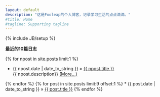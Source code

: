 ```yaml
---
layout: default
description: "这是Fooleap的个人博客，记录学习生活的点点滴滴。"
#title: Home
#tagline: Supporting tagline
---
```

{% include JB/setup %}

**最近的10篇日志**

  {% for npost in site.posts limit:1 %}
  <ul><li>{{ npost.date | date_to_string }} &raquo; <a href="{{ npost.url }}" title="{{ npost.title }}" rel="bookmark">{{ npost.title }}</a></li>

  <div class="home1">  {{ npost.description}}
  <a href="{{ npost.url }}" title="Read More" rel="nofollow">(More...)</a></div></ul>
  {% endfor %}
  {% for post in site.posts limit:9 offset:1  %}
* {{ post.date | date_to_string }} &raquo; <a href="{{ BASE_PATH }}{{ post.url }}">{{ post.title }}</a>
  {% endfor %}
